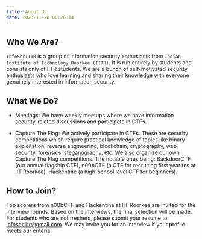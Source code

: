 ```yaml
---
title: About Us
date: 2023-11-20 00:20:14
---
```


## Who We Are?

`InfoSecIITR` is a group of information security enthusiasts from `Indian Institute of Technology Roorkee (IITR)`. It is run entirely by students and consists only of IITR students. We are a bunch of self-motivated security enthusiasts who love learning and sharing their knowledge with everyone genuinely interested in information security.

## What We Do?
- Meetings: We have weekly meetups where we have information security-related discussions and participate in CTFs.

- Capture The Flag: We actively participate in CTFs. These are security competitions which require practical knowledge of topics like binary exploitation, reverse engineering, blockchain, cryptography, web security, forensics, steganography, etc. We also organize our own Capture The Flag competitions. The notable ones being: BackdoorCTF (our annual flagship CTF), n00bCTF (a CTF for recruiting first yearites at IIT Roorkee), Hackentine (a high-school level CTF for beginners).

## How to Join?
Top scorers from n00bCTF and Hackentine at IIT Roorkee are invited for the interview rounds. Based on the interviews, the final selection will be made. For students who are not freshers, please submit your resume to infoseciitr@gmail.com. We may invite you for an interview if your profile meets our criteria.